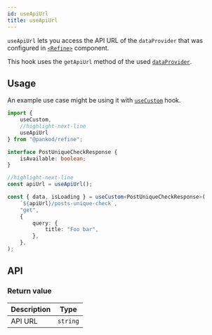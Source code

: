```yaml
---
id: useApiUrl
title: useApiUrl
---
```


`useApiUrl` lets you access the API URL of the `dataProvider` that was configured in [`<Refine>`][Refine] component.

This hook uses the `getApiUrl` method of the used [`dataProvider`][Data Provider].

## Usage

An example use case might be using it with [`useCustom`][useCustom] hook.

```ts
import {
    useCustom,
    //highlight-next-line
    useApiUrl
} from "@pankod/refine";

interface PostUniqueCheckResponse {
    isAvailable: boolean;
}

//highlight-next-line
const apiUrl = useApiUrl();

const { data, isLoading } = useCustom<PostUniqueCheckResponse>(
    `${apiUrl}/posts-unique-check`,
    "get",
    {
        query: {
            title: "Foo bar",
        },
    },
);
```

## API

### Return value

| Description | Type     |
| ----------- | -------- |
| API URL     | `string` |

[Refine]: /api-references/components/refine-config.md
[Data Provider]: /api-references/providers/data-provider.md
[useCustom]: /api-references/hooks/data/useCustom.md
